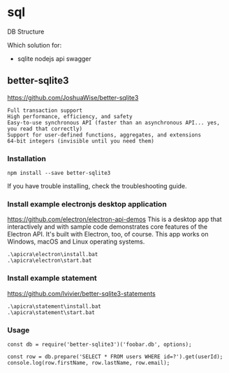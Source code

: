 # sql
DB Structure


Which solution for:
- sqlite nodejs api swagger


## better-sqlite3
https://github.com/JoshuaWise/better-sqlite3


    Full transaction support
    High performance, efficiency, and safety
    Easy-to-use synchronous API (faster than an asynchronous API... yes, you read that correctly)
    Support for user-defined functions, aggregates, and extensions
    64-bit integers (invisible until you need them)


### Installation

    npm install --save better-sqlite3

If you have trouble installing, check the troubleshooting guide.


### Install example electronjs desktop application
https://github.com/electron/electron-api-demos
This is a desktop app that interactively and with sample code demonstrates core features of the Electron API. It's built with Electron, too, of course. This app works on Windows, macOS and Linux operating systems.

    .\apicra\electron\install.bat
    .\apicra\electron\start.bat
    

### Install example statement
https://github.com/lvivier/better-sqlite3-statements

    .\apicra\statement\install.bat
    .\apicra\statement\start.bat
    
    
### Usage

    const db = require('better-sqlite3')('foobar.db', options);

    const row = db.prepare('SELECT * FROM users WHERE id=?').get(userId);
    console.log(row.firstName, row.lastName, row.email);
